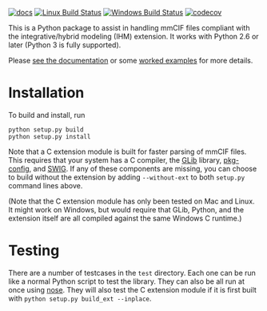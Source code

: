 [![docs](https://readthedocs.org/projects/python-ihm/badge/)](https://python-ihm.readthedocs.org/)
[![Linux Build Status](https://travis-ci.org/ihmwg/python-ihm.svg?branch=master)](https://travis-ci.org/ihmwg/python-ihm)
[![Windows Build Status](https://ci.appveyor.com/api/projects/status/5o28oe477ii8ur4h?svg=true)](https://ci.appveyor.com/project/benmwebb/python-ihm)
[![codecov](https://codecov.io/gh/ihmwg/python-ihm/branch/master/graph/badge.svg)](https://codecov.io/gh/ihmwg/python-ihm)

This is a Python package to assist in handling mmCIF files compliant
with the integrative/hybrid modeling (IHM) extension. It works with Python 2.6
or later (Python 3 is fully supported).

Please [see the documentation](https://python-ihm.readthedocs.org/)
or some [worked examples](examples) for more details.

# Installation

To build and install, run

```
python setup.py build
python setup.py install
```

Note that a C extension module is built for faster parsing of mmCIF files.
This requires that your system has a C compiler, the
[GLib](https://developer.gnome.org/glib/stable/glib.html) library,
[pkg-config](https://www.freedesktop.org/wiki/Software/pkg-config/),
and [SWIG](http://www.swig.org/). If any of these components are missing, you
can choose to build without the extension by adding `--without-ext` to both
`setup.py` command lines above.

(Note that the C extension module has only been tested on Mac and Linux. It
might work on Windows, but would require that GLib, Python, and the extension
itself are all compiled against the same Windows C runtime.)

# Testing

There are a number of testcases in the `test` directory. Each one can be run
like a normal Python script to test the library. They can also be all run at
once using [nose](http://nose.readthedocs.io/en/latest/). They will also test
the C extension module if it is first built with
`python setup.py build_ext --inplace`.
